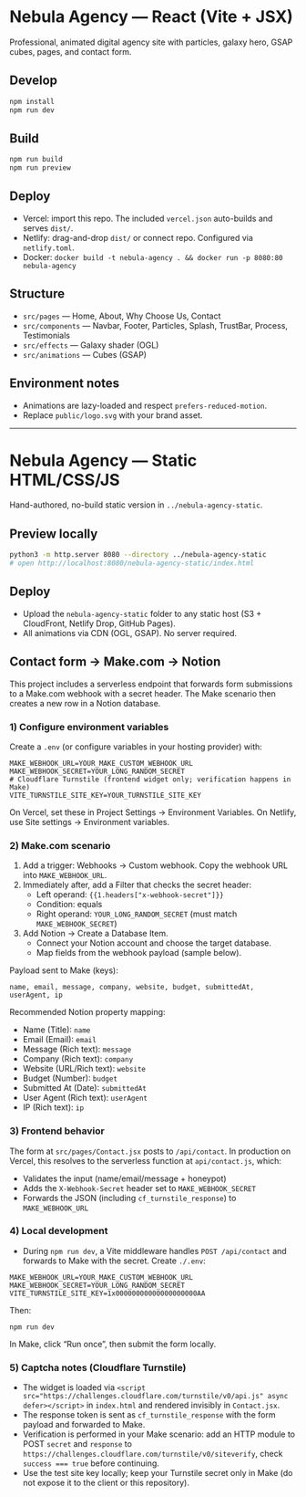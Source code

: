 # Nebula Agency — React (Vite + JSX)

Professional, animated digital agency site with particles, galaxy hero, GSAP cubes, pages, and contact form.

## Develop

```bash
npm install
npm run dev
```

## Build

```bash
npm run build
npm run preview
```

## Deploy

- Vercel: import this repo. The included `vercel.json` auto-builds and serves `dist/`.
- Netlify: drag-and-drop `dist/` or connect repo. Configured via `netlify.toml`.
- Docker: `docker build -t nebula-agency . && docker run -p 8080:80 nebula-agency`

## Structure

- `src/pages` — Home, About, Why Choose Us, Contact
- `src/components` — Navbar, Footer, Particles, Splash, TrustBar, Process, Testimonials
- `src/effects` — Galaxy shader (OGL)
- `src/animations` — Cubes (GSAP)

## Environment notes

- Animations are lazy-loaded and respect `prefers-reduced-motion`.
- Replace `public/logo.svg` with your brand asset.

---

# Nebula Agency — Static HTML/CSS/JS

Hand-authored, no-build static version in `../nebula-agency-static`.

## Preview locally

```bash
python3 -m http.server 8080 --directory ../nebula-agency-static
# open http://localhost:8080/nebula-agency-static/index.html
```

## Deploy

- Upload the `nebula-agency-static` folder to any static host (S3 + CloudFront, Netlify Drop, GitHub Pages).
- All animations via CDN (OGL, GSAP). No server required.

## Contact form -> Make.com -> Notion

This project includes a serverless endpoint that forwards form submissions to a Make.com webhook with a secret header. The Make scenario then creates a new row in a Notion database.

### 1) Configure environment variables

Create a `.env` (or configure variables in your hosting provider) with:

```
MAKE_WEBHOOK_URL=YOUR_MAKE_CUSTOM_WEBHOOK_URL
MAKE_WEBHOOK_SECRET=YOUR_LONG_RANDOM_SECRET
# Cloudflare Turnstile (frontend widget only; verification happens in Make)
VITE_TURNSTILE_SITE_KEY=YOUR_TURNSTILE_SITE_KEY
```

On Vercel, set these in Project Settings → Environment Variables. On Netlify, use Site settings → Environment variables.

### 2) Make.com scenario

1. Add a trigger: Webhooks → Custom webhook. Copy the webhook URL into `MAKE_WEBHOOK_URL`.
2. Immediately after, add a Filter that checks the secret header:
   - Left operand: `{{1.headers["x-webhook-secret"]}}`
   - Condition: equals
   - Right operand: `YOUR_LONG_RANDOM_SECRET` (must match `MAKE_WEBHOOK_SECRET`)
3. Add Notion → Create a Database Item.
   - Connect your Notion account and choose the target database.
   - Map fields from the webhook payload (sample below).

Payload sent to Make (keys):

```
name, email, message, company, website, budget, submittedAt, userAgent, ip
```

Recommended Notion property mapping:
- Name (Title): `name`
- Email (Email): `email`
- Message (Rich text): `message`
- Company (Rich text): `company`
- Website (URL/Rich text): `website`
- Budget (Number): `budget`
- Submitted At (Date): `submittedAt`
- User Agent (Rich text): `userAgent`
- IP (Rich text): `ip`

### 3) Frontend behavior

The form at `src/pages/Contact.jsx` posts to `/api/contact`. In production on Vercel, this resolves to the serverless function at `api/contact.js`, which:
- Validates the input (name/email/message + honeypot)
- Adds the `X-Webhook-Secret` header set to `MAKE_WEBHOOK_SECRET`
- Forwards the JSON (including `cf_turnstile_response`) to `MAKE_WEBHOOK_URL`

### 4) Local development

- During `npm run dev`, a Vite middleware handles `POST /api/contact` and forwards to Make with the secret. Create `./.env`:

```
MAKE_WEBHOOK_URL=YOUR_MAKE_CUSTOM_WEBHOOK_URL
MAKE_WEBHOOK_SECRET=YOUR_LONG_RANDOM_SECRET
VITE_TURNSTILE_SITE_KEY=1x00000000000000000000AA
```

Then:

```
npm run dev
```

In Make, click “Run once”, then submit the form locally.

### 5) Captcha notes (Cloudflare Turnstile)

- The widget is loaded via `<script src="https://challenges.cloudflare.com/turnstile/v0/api.js" async defer></script>` in `index.html` and rendered invisibly in `Contact.jsx`.
- The response token is sent as `cf_turnstile_response` with the form payload and forwarded to Make.
- Verification is performed in your Make scenario: add an HTTP module to POST `secret` and `response` to `https://challenges.cloudflare.com/turnstile/v0/siteverify`, check `success === true` before continuing.
- Use the test site key locally; keep your Turnstile secret only in Make (do not expose it to the client or this repository).
